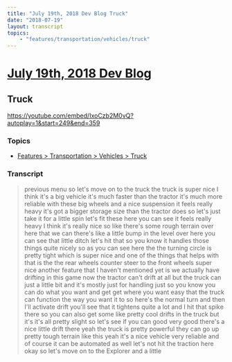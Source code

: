 ```yaml
---
title: "July 19th, 2018 Dev Blog Truck"
date: "2018-07-19"
layout: transcript
topics:
    - "features/transportation/vehicles/truck"
---
```

# [July 19th, 2018 Dev Blog](../2018-07-19.md)
## Truck
https://youtube.com/embed/IxoCzb2M0vQ?autoplay=1&start=249&end=359

### Topics
* [Features > Transportation > Vehicles > Truck](../topics/features/transportation/vehicles/truck.md)

### Transcript

> previous menu so let's move on to the truck the truck is super nice I think it's a big vehicle it's much faster than the tractor it's much more reliable with these big wheels and a nice suspension it feels really heavy it's got a bigger storage size than the tractor does so let's just take it for a little spin let's fit these here you can see it feels really heavy I think it's really nice so like there's some rough terrain over here that we can there's like a little bump in the level over here you can see that little ditch let's hit that so you know it handles those things quite nicely so as you can see here the the turning circle is pretty tight which is super nice and one of the things that helps with that is the the rear wheels counter steer to the front wheels super nice another feature that I haven't mentioned yet is we actually have drifting in this game now the tractor can't drift at all but the truck can just a little bit and it's mostly just for handling just so you know you can do what you want and get get where you want easy that the truck can function the way you want it to so here's the normal turn and then I'll activate drift you'll see that it tightens quite a lot and I hit that spike there so you can also get some like pretty cool drifts in the truck but it's it's all pretty slight so let's see if you can good very good there's a nice little drift there yeah the truck is pretty powerful they can go up pretty tough terrain like this yeah it's a nice vehicle very reliable and of course it can be automated as well let's not hit the traction here okay so let's move on to the Explorer and a little
